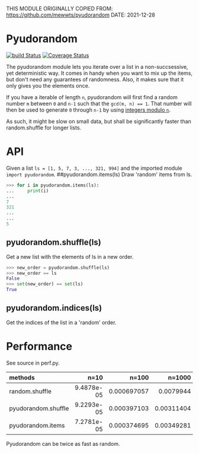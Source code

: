 THIS MODULE ORIGINALLY COPIED FROM: https://github.com/mewwts/pyudorandom
DATE: 2021-12-28

# Pyudorandom
[![build Status](https://travis-ci.org/mewwts/pyudorandom.svg?branch=master)](https://travis-ci.org/mewwts/pyudorandom) [![Coverage Status](https://coveralls.io/repos/mewwts/pyudorandom/badge.svg?branch=master&service=github)](https://coveralls.io/github/mewwts/pyudorandom?branch=master)

The pyudorandom module lets you iterate over a list in a non-succsessive, yet deterministic way. 
It comes in handy when you want to mix up the items, but don't need any guarantees of randomness. Also, it makes sure that it only gives you the elements once.

If you have a iterable of length `n`, pyudorandom will first find a random number `m` between `0` and `n-1` such that the `gcd(m, n) == 1`. That number will then be used to generate `0` through `n-1` by using [integers modulo `n`](http://en.wikipedia.org/wiki/Multiplicative_group_of_integers_modulo_n).

As such, it might be slow on small data, but shall be significantly faster
than random.shuffle for longer lists.

# API
Given a list `ls = [1, 5, 7, 3, ..., 321, 994]` and the imported module `import pyudorandom`.
##pyudorandom.items(ls)
Draw 'random' items from ls.
```Python 
>>> for i in pyudorandom.items(ls):
...     print(i)
...
7
321
...
...
5
```

## pyudorandom.shuffle(ls)
Get a new list with the elements of ls in a new order.
```Python
>>> new_order = pyudorandom.shuffle(ls)
>>> new_order == ls
False
>>> set(new_order) == set(ls)
True
```
## pyudorandom.indices(ls)
Get the indices of the list in a 'random' order.

# Performance 
See source in perf.py.

methods|n=10|n=100|n=1000|n=10000|n=100000|n=1000000|n=10000000|
|:-----|-----------:|------------:|-----------:|----------:|---------:|---------:|---------:|
| random.shuffle | 9.4878e-05 | 0.000697057 | 0.0079944  | 0.0994185 | 1.15775  | 13.1515  | 158.261  |
| pyudorandom.shuffle | 9.2293e-05 | 0.000397103 | 0.00311404 | 0.0421352 | 0.577736 |  6.40441 |  88.2447 |
| pyudorandom.items | 7.2781e-05 | 0.000374695 | 0.00349281 | 0.0377044 | 0.551456 |  6.10636 |  84.6845 |

Pyudorandom can be twice as fast as random.